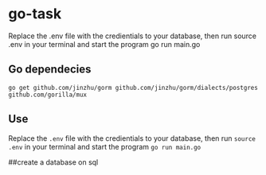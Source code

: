 # go-task
Replace the .env file with the credientials to your database, then run source .env in your terminal and start the program go run main.go

## Go dependecies
`go get github.com/jinzhu/gorm github.com/jinzhu/gorm/dialects/postgres github.com/gorilla/mux`


## Use
Replace the `.env` file with the credientials to your database, then run `source .env` in your terminal and start the program `go run main.go`

##create a database on sql

